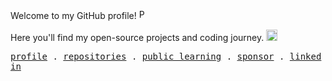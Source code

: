 <p>
  Welcome to my GitHub profile!  <img src="https://vczb.github.io/assets/images/emoji/party-popper.gif" alt="Party Popper" height="16" />
</p>
<p>
Here you'll find my open-source projects and coding journey.  <img src="https://vczb.github.io/assets/images/emoji/rocket.gif" alt="Animated rocket" height="18" /> 
</p>
<p>
  <samp>
    <a href="https://github.com/vczb">profile</a> .
    <a href="https://github.com/vczb?tab=repositories">repositories</a> .
    <a href="https://github.com/users/vczb/projects/2">public learning</a> .
    <a href="https://github.com/sponsors/vczb">sponsor</a> .
    <a href="https://www.linkedin.com/in/vczb/">linked in</a>
  </samp>
</p>
